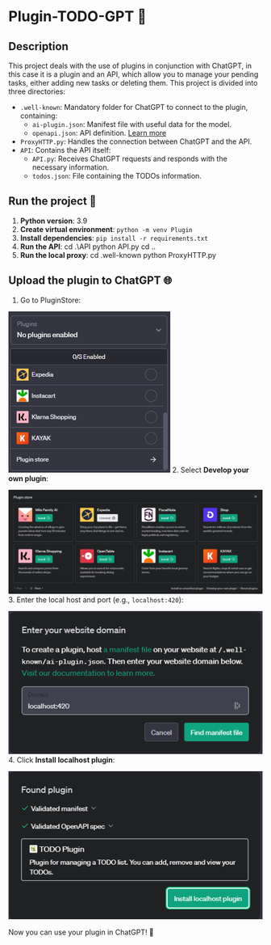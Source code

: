 # Plugin-TODO-GPT 📝

## Description

This project deals with the use of plugins in conjunction with ChatGPT, in this case it is a plugin and an API, which allow you to manage your pending tasks, either adding new tasks or deleting them. This project is divided into three directories:

- `.well-known`: Mandatory folder for ChatGPT to connect to the plugin, containing:
  - `ai-plugin.json`: Manifest file with useful data for the model.
  - `openapi.json`: API definition. [Learn more](https://swagger.io/specification/)
- `ProxyHTTP.py`: Handles the connection between ChatGPT and the API.
- `API`: Contains the API itself:
  - `API.py`: Receives ChatGPT requests and responds with the necessary information.
  - `todos.json`: File containing the TODOs information.

## Run the project 🚀

1. **Python version**: 3.9
2. **Create virtual environment**: `python -m venv Plugin`
3. **Install dependencies**: `pip install -r requirements.txt`
4. **Run the API**:
cd .\API
python API.py
cd ..
5. **Run the local proxy**:
cd .well-known
python ProxyHTTP.py

## Upload the plugin to ChatGPT 🌐

1. Go to PluginStore:

![PluginStore](Images/PluginStore.png)
2. Select **Develop your own plugin**:

![DevelopYourOwnPlugin](Images/Develop.png)
3. Enter the local host and port (e.g., `localhost:420`):

![LocalHost](Images/LocalHost.png)
4. Click **Install localhost plugin**:

![InstallLocalHost](Images/InstallLocalHost.png)

Now you can use your plugin in ChatGPT! 🎉
